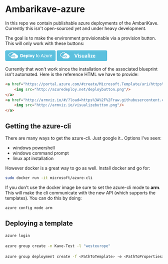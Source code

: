 # Ambarikave-azure
In this repo we contain publishable azure deployments of the AmbariKave. Currently this isn't open-sourced yet and under heavy development.

The goal is to make the environment provisionable via a provision button. This will only work with these buttons: 

[![deploy](img/deploybutton.png)]()
[![deploy](img/visualizebutton.png)]()

Currently that won't work since the installation of the associated blueprint isn't automated. Here is the reference HTML we have to provide:

```html
<a href="https://portal.azure.com/#create/Microsoft.Template/uri/https%3A%2F%2Fraw.githubusercontent.com%2FAzure%2Fazure-quickstart-templates%2Fmaster%2F101-application-gateway-create%2Fazuredeploy.json" target="_blank">
    <img src="http://azuredeploy.net/deploybutton.png"/>
</a>
<a href="http://armviz.io/#/?load=https%3A%2F%2Fraw.githubusercontent.com%2FAzure%2Fazure-quickstart-templates%2Fmaster%2F101-application-gateway-create%2Fazuredeploy.json" target="_blank">
    <img src="http://armviz.io/visualizebutton.png"/>
</a>
``` 

## Getting the azure-cli 
There are many ways to get the azure-cli. Just google it.. Options I've seen: 

 - windows powershell
 - windows command prompt
 - linux apt installation 

However docker is a great way to go as well. Install docker and go for: 

```bash
sudo docker run -it microsoft/azure-cli
```

If you don't use the docker image be sure to set the azure-cli mode to __arm__. This will make the cli communicate with the new API (which supports the templates). You can do this by doing: 

```bash
azure config mode arm 
```

## Deploying a template

```bash 
azure login 

azure group create -n Kave-Test -l "westeurope"

azure group deployment create -f <PathToTemplate> -e <PathToProperties> -g Kave-Test -n KaveTestDeployment
```




